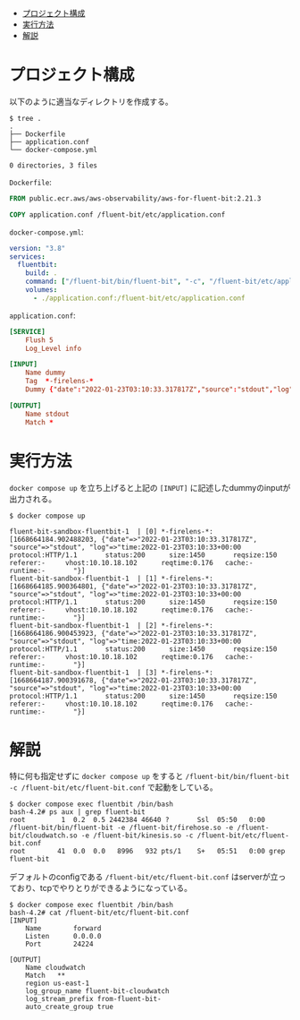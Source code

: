 - [プロジェクト構成](#orgdf8fdfa)
- [実行方法](#orga42ed64)
- [解説](#org5d27b32)



<a id="orgdf8fdfa"></a>

# プロジェクト構成

以下のように適当なディレクトリを作成する。

```shell
$ tree .
.
├── Dockerfile
├── application.conf
└── docker-compose.yml

0 directories, 3 files
```

`Dockerfile`:

```dockerfile
FROM public.ecr.aws/aws-observability/aws-for-fluent-bit:2.21.3

COPY application.conf /fluent-bit/etc/application.conf
```

`docker-compose.yml`:

```yaml
version: "3.8"
services:
  fluentbit:
    build: .
    command: ["/fluent-bit/bin/fluent-bit", "-c", "/fluent-bit/etc/application.conf"]
    volumes:
      - ./application.conf:/fluent-bit/etc/application.conf
```

`application.conf`:

```conf
[SERVICE]
    Flush 5
    Log_Level info

[INPUT]
    Name dummy
    Tag  *-firelens-*
    Dummy {"date":"2022-01-23T03:10:33.317817Z","source":"stdout","log":"time:2022-01-23T03:10:33+00:00\tprotocol:HTTP/1.1\tstatus:200\tsize:1450\treqsize:150\treferer:-\tvhost:10.10.18.102\treqtime:0.176\tcache:-\truntime:-\t"}

[OUTPUT]
    Name stdout
    Match *
```


<a id="orga42ed64"></a>

# 実行方法

`docker compose up` を立ち上げると上記の `[INPUT]` に記述したdummyのinputが出力される。

```shell
$ docker compose up

fluent-bit-sandbox-fluentbit-1  | [0] *-firelens-*: [1668664184.902488203, {"date"=>"2022-01-23T03:10:33.317817Z", "source"=>"stdout", "log"=>"time:2022-01-23T03:10:33+00:00   protocol:HTTP/1.1       status:200      size:1450       reqsize:150     referer:-     vhost:10.10.18.102      reqtime:0.176   cache:- runtime:-       "}]
fluent-bit-sandbox-fluentbit-1  | [1] *-firelens-*: [1668664185.900364801, {"date"=>"2022-01-23T03:10:33.317817Z", "source"=>"stdout", "log"=>"time:2022-01-23T03:10:33+00:00   protocol:HTTP/1.1       status:200      size:1450       reqsize:150     referer:-     vhost:10.10.18.102      reqtime:0.176   cache:- runtime:-       "}]
fluent-bit-sandbox-fluentbit-1  | [2] *-firelens-*: [1668664186.900453923, {"date"=>"2022-01-23T03:10:33.317817Z", "source"=>"stdout", "log"=>"time:2022-01-23T03:10:33+00:00   protocol:HTTP/1.1       status:200      size:1450       reqsize:150     referer:-     vhost:10.10.18.102      reqtime:0.176   cache:- runtime:-       "}]
fluent-bit-sandbox-fluentbit-1  | [3] *-firelens-*: [1668664187.900391678, {"date"=>"2022-01-23T03:10:33.317817Z", "source"=>"stdout", "log"=>"time:2022-01-23T03:10:33+00:00   protocol:HTTP/1.1       status:200      size:1450       reqsize:150     referer:-     vhost:10.10.18.102      reqtime:0.176   cache:- runtime:-       "}]
```


<a id="org5d27b32"></a>

# 解説

特に何も指定せずに `docker compose up` をすると `/fluent-bit/bin/fluent-bit -c /fluent-bit/etc/fluent-bit.conf` で起動をしている。

```shell
$ docker compose exec fluentbit /bin/bash
bash-4.2# ps aux | grep fluent-bit
root         1  0.2  0.5 2442384 46640 ?       Ssl  05:50   0:00 /fluent-bit/bin/fluent-bit -e /fluent-bit/firehose.so -e /fluent-bit/cloudwatch.so -e /fluent-bit/kinesis.so -c /fluent-bit/etc/fluent-bit.conf
root        41  0.0  0.0   8996   932 pts/1    S+   05:51   0:00 grep fluent-bit
```

デフォルトのconfigである `/fluent-bit/etc/fluent-bit.conf` はserverが立っており、tcpでやりとりができるようになっている。

```shell
$ docker compose exec fluentbit /bin/bash
bash-4.2# cat /fluent-bit/etc/fluent-bit.conf
[INPUT]
    Name        forward
    Listen      0.0.0.0
    Port        24224

[OUTPUT]
    Name cloudwatch
    Match   **
    region us-east-1
    log_group_name fluent-bit-cloudwatch
    log_stream_prefix from-fluent-bit-
    auto_create_group true
```